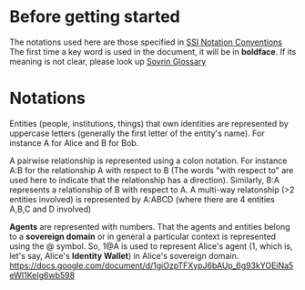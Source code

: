 # Before getting started

The notations used here are those specified in [SSI Notation Conventions](https://docs.google.com/document/d/14Qy9FaHbq8zti4lprOcgmi_ArRgnWtlADVT8tipSTxk)
The first time a key word is used in the document, it will be in __boldface__. If its meaning is not clear, please look up [Sovrin Glossary](https://docs.google.com/document/d/1giOzpTFXypJ6bAUp_6g93kYOEiNa5eWI1KeIg6wb598)

# Notations

Entities (people, institutions, things) that own identities are represented by uppercase letters 
(generally the first letter of the entity's name). For instance A for Alice and B for Bob.

A pairwise relationship is represented using a colon notation. For instance A:B for the relationship A with respect to B (The words "with respect to" 
are used here to indicate that the relationship has a direction). Similarly, B:A represents a relationship of B with respect to A. 
A multi-way relatonship (>2 entities involved) is represented by A:ABCD (where there are 4 entities A,B,C and D involved)

__Agents__ are represented with numbers. That the agents and entities belong to a __sovereign domain__ or in general a 
particular context is represented using the @ symbol. So, 1@A is used to represent Alice's agent (1, which is, let's say, Alice's 
__Identity Wallet__) in Alice's sovereign domain. https://docs.google.com/document/d/1giOzpTFXypJ6bAUp_6g93kYOEiNa5eWI1KeIg6wb598
